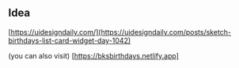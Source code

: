 ## Idea

[https://uidesigndaily.com/](https://uidesigndaily.com/posts/sketch-birthdays-list-card-widget-day-1042)

(you can also  visit) [https://bksbirthdays.netlify.app]
